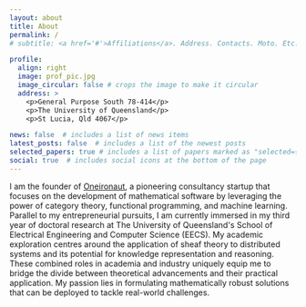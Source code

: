 ```yaml
---
layout: about
title: About
permalink: /
# subtitle: <a href='#'>Affiliations</a>. Address. Contacts. Moto. Etc.

profile:
  align: right
  image: prof_pic.jpg
  image_circular: false # crops the image to make it circular
  address: >
    <p>General Purpose South 78-414</p>
    <p>The University of Queensland</p>
    <p>St Lucia, Qld 4067</p>

news: false  # includes a list of news items
latest_posts: false  # includes a list of the newest posts
selected_papers: true # includes a list of papers marked as "selected={true}"
social: true  # includes social icons at the bottom of the page
---
```


I am the founder of [Oneironaut](https://oneironaut.dev), a pioneering consultancy startup that focuses on the development of mathematical software by leveraging the power of category theory, functional programming, and machine learning. Parallel to my entrepreneurial pursuits, I am currently immersed in my third year of doctoral research at The University of Queensland's School of Electrical Engineering and Computer Science (EECS). My academic exploration centres around the application of sheaf theory to distributed systems and its potential for knowledge representation and reasoning. These combined roles in academia and industry uniquely equip me to bridge the divide between theoretical advancements and their practical application. My passion lies in formulating mathematically robust solutions that can be deployed to tackle real-world challenges.

<!-- Write your biography here. Tell the world about yourself. Link to your favorite [subreddit](http://reddit.com). You can put a picture in, too. The code is already in, just name your picture `prof_pic.jpg` and put it in the `img/` folder.

Put your address / P.O. box / other info right below your picture. You can also disable any of these elements by editing `profile` property of the YAML header of your `_pages/about.md`. Edit `_bibliography/papers.bib` and Jekyll will render your [publications page](/al-folio/publications/) automatically.

Link to your social media connections, too. This theme is set up to use [Font Awesome icons](http://fortawesome.github.io/Font-Awesome/) and [Academicons](https://jpswalsh.github.io/academicons/), like the ones below. Add your Facebook, Twitter, LinkedIn, Google Scholar, or just disable all of them. -->

